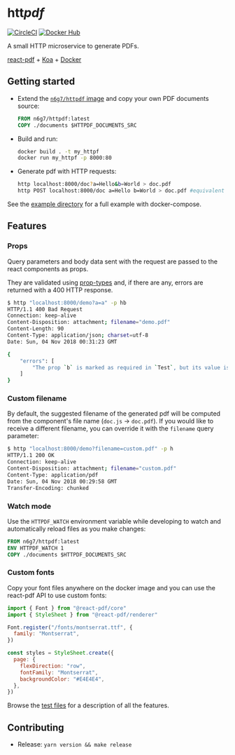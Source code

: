 # htt*pdf*
[![CircleCI](https://circleci.com/gh/n6g7/httpdf.svg?style=svg)](https://circleci.com/gh/n6g7/httpdf)
[![Docker Hub](https://badgen.net/docker/pulls/n6g7/httpdf)](https://hub.docker.com/r/n6g7/httpdf/)

A small HTTP microservice to generate PDFs.

[react-pdf](https://react-pdf.org/) + [Koa](https://koajs.com/) + [Docker](https://www.docker.com/)

## Getting started

- Extend the [`n6g7/httpdf` image](https://hub.docker.com/r/n6g7/httpdf/) and copy your own PDF documents source:
  ```Dockerfile
  FROM n6g7/httpdf:latest
  COPY ./documents $HTTPDF_DOCUMENTS_SRC
  ```
- Build and run:
  ```sh
  docker build . -t my_httpf
  docker run my_httpf -p 8000:80
  ```
- Generate pdf with HTTP requests:
  ```sh
  http localhost:8000/doc?a=Hello&b=World > doc.pdf
  http POST localhost:8000/doc a=Hello b=World > doc.pdf #equivalent
  ```

See the [example directory](./example) for a full example with docker-compose.

## Features

### Props

Query parameters and body data sent with the request are passed to the react components as props.

They are validated using [prop-types](https://github.com/facebook/prop-types) and, if there are any, errors are returned with a 400 HTTP response.

```sh
$ http "localhost:8000/demo?a=a" -p hb
HTTP/1.1 400 Bad Request
Connection: keep-alive
Content-Disposition: attachment; filename="demo.pdf"
Content-Length: 90
Content-Type: application/json; charset=utf-8
Date: Sun, 04 Nov 2018 00:31:23 GMT

{
    "errors": [
        "The prop `b` is marked as required in `Test`, but its value is `undefined`."
    ]
}
```

### Custom filename

By default, the suggested filename of the generated pdf will be computed from the component's file name (`doc.js` -> `doc.pdf`).
If you would like to receive a different filename, you can override it with the `filename` query parameter:
```sh
$ http "localhost:8000/demo?filename=custom.pdf" -p h
HTTP/1.1 200 OK
Connection: keep-alive
Content-Disposition: attachment; filename="custom.pdf"
Content-Type: application/pdf
Date: Sun, 04 Nov 2018 00:29:58 GMT
Transfer-Encoding: chunked
```

### Watch mode

Use the `HTTPDF_WATCH` environment variable while developing to watch and automatically reload files as you make changes:
```Dockerfile
FROM n6g7/httpdf:latest
ENV HTTPDF_WATCH 1
COPY ./documents $HTTPDF_DOCUMENTS_SRC
```

### Custom fonts

Copy your font files anywhere on the docker image and you can use the react-pdf API to use custom fonts:
```js
import { Font } from "@react-pdf/core"
import { StyleSheet } from "@react-pdf/renderer"

Font.register("/fonts/montserrat.ttf", {
  family: "Montserrat",
})

const styles = StyleSheet.create({
  page: {
    flexDirection: "row",
    fontFamily: "Montserrat",
    backgroundColor: "#E4E4E4",
  },
})
```

Browse the [test files](./__tests__/app.js) for a description of all the features.

## Contributing

- Release: `yarn version && make release`
